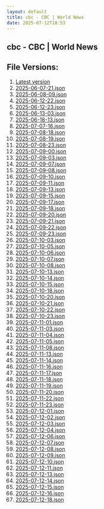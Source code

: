 ```yaml
---
layout: default
title: cbc - CBC | World News
date: 2025-07-12T18:53
---
```


## cbc - CBC | World News

<div id="data-chart"></div>
<div id="data-table"></div>
<script>
document.addEventListener('DOMContentLoaded', function(){
  document.getElementById('data-table').textContent = 'This source isn't supported for tables yet.';
});
</script>

## File Versions:
1. [Latest version](./latest.json)
2. [2025-06-07-21.json](./2025-06-07-21.json)
3. [2025-06-08-09.json](./2025-06-08-09.json)
4. [2025-06-12-22.json](./2025-06-12-22.json)
5. [2025-06-12-23.json](./2025-06-12-23.json)
6. [2025-06-13-03.json](./2025-06-13-03.json)
7. [2025-06-18-13.json](./2025-06-18-13.json)
8. [2025-07-07-16.json](./2025-07-07-16.json)
9. [2025-07-08-18.json](./2025-07-08-18.json)
10. [2025-07-08-19.json](./2025-07-08-19.json)
11. [2025-07-08-23.json](./2025-07-08-23.json)
12. [2025-07-09-00.json](./2025-07-09-00.json)
13. [2025-07-09-03.json](./2025-07-09-03.json)
14. [2025-07-09-07.json](./2025-07-09-07.json)
15. [2025-07-09-08.json](./2025-07-09-08.json)
16. [2025-07-09-10.json](./2025-07-09-10.json)
17. [2025-07-09-11.json](./2025-07-09-11.json)
18. [2025-07-09-13.json](./2025-07-09-13.json)
19. [2025-07-09-15.json](./2025-07-09-15.json)
20. [2025-07-09-17.json](./2025-07-09-17.json)
21. [2025-07-09-18.json](./2025-07-09-18.json)
22. [2025-07-09-20.json](./2025-07-09-20.json)
23. [2025-07-09-21.json](./2025-07-09-21.json)
24. [2025-07-09-22.json](./2025-07-09-22.json)
25. [2025-07-09-23.json](./2025-07-09-23.json)
26. [2025-07-10-03.json](./2025-07-10-03.json)
27. [2025-07-10-05.json](./2025-07-10-05.json)
28. [2025-07-10-06.json](./2025-07-10-06.json)
29. [2025-07-10-07.json](./2025-07-10-07.json)
30. [2025-07-10-08.json](./2025-07-10-08.json)
31. [2025-07-10-13.json](./2025-07-10-13.json)
32. [2025-07-10-14.json](./2025-07-10-14.json)
33. [2025-07-10-15.json](./2025-07-10-15.json)
34. [2025-07-10-18.json](./2025-07-10-18.json)
35. [2025-07-10-20.json](./2025-07-10-20.json)
36. [2025-07-10-21.json](./2025-07-10-21.json)
37. [2025-07-10-22.json](./2025-07-10-22.json)
38. [2025-07-10-23.json](./2025-07-10-23.json)
39. [2025-07-11-01.json](./2025-07-11-01.json)
40. [2025-07-11-03.json](./2025-07-11-03.json)
41. [2025-07-11-04.json](./2025-07-11-04.json)
42. [2025-07-11-05.json](./2025-07-11-05.json)
43. [2025-07-11-08.json](./2025-07-11-08.json)
44. [2025-07-11-13.json](./2025-07-11-13.json)
45. [2025-07-11-14.json](./2025-07-11-14.json)
46. [2025-07-11-16.json](./2025-07-11-16.json)
47. [2025-07-11-17.json](./2025-07-11-17.json)
48. [2025-07-11-18.json](./2025-07-11-18.json)
49. [2025-07-11-19.json](./2025-07-11-19.json)
50. [2025-07-11-20.json](./2025-07-11-20.json)
51. [2025-07-11-22.json](./2025-07-11-22.json)
52. [2025-07-11-23.json](./2025-07-11-23.json)
53. [2025-07-12-01.json](./2025-07-12-01.json)
54. [2025-07-12-02.json](./2025-07-12-02.json)
55. [2025-07-12-03.json](./2025-07-12-03.json)
56. [2025-07-12-04.json](./2025-07-12-04.json)
57. [2025-07-12-06.json](./2025-07-12-06.json)
58. [2025-07-12-07.json](./2025-07-12-07.json)
59. [2025-07-12-08.json](./2025-07-12-08.json)
60. [2025-07-12-09.json](./2025-07-12-09.json)
61. [2025-07-12-10.json](./2025-07-12-10.json)
62. [2025-07-12-11.json](./2025-07-12-11.json)
63. [2025-07-12-13.json](./2025-07-12-13.json)
64. [2025-07-12-14.json](./2025-07-12-14.json)
65. [2025-07-12-15.json](./2025-07-12-15.json)
66. [2025-07-12-16.json](./2025-07-12-16.json)
67. [2025-07-12-18.json](./2025-07-12-18.json)
